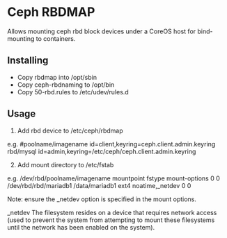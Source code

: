 Ceph RBDMAP
===========

Allows mounting ceph rbd block devices under a CoreOS host for bind-mounting to containers.

## Installing
- Copy rbdmap into /opt/sbin
- Copy ceph-rbdnaming to /opt/bin
- Copy 50-rbd.rules to /etc/udev/rules.d

## Usage
1. Add rbd device to /etc/ceph/rbdmap

e.g.
  #poolname/imagename id=client,keyring=ceph.client.admin.keyring
  rbd/mysql id=admin,keyring=/etc/ceph/ceph.client.admin.keyring

2. Add mount directory to /etc/fstab

e.g.
  /dev/rbd/poolname/imagename mountpoint fstype mount-options 0 0
  /dev/rbd/rbd/mariadb1	/data/mariadb1 ext4	noatime,_netdev	0 0

Note: ensure the _netdev option is specified in the mount options.

_netdev
    The filesystem resides on a device that requires network access (used to prevent the system from attempting to mount these filesystems until the network has been enabled on the system).
